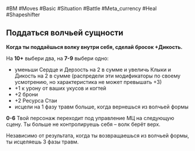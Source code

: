 #BM  #Moves #Basic #Situation #Battle #Meta_currency  #Heal #Shapeshifter 
## Поддаться волчьей сущности  
**Когда ты поддаёшься волку внутри себя, сделай бросок  +Дикость.**

На **10+** выбери два, на **7-9** выбери одно:  
- уменьши Сердце и Дерзость на 2 в сумме и увеличь  Клыки и Дикость на 2 в сумме (распредели эти  модификаторы по своему усмотрению, но характеристика не  может превышать +3)  
- +1 к урону от ваших укусов и когтей  
- +2 брони  
- +2 Ресурса Стаи  
- исцели на 1 фазу травм больше, когда вернешься из  волчьей формы  

**0-6** Твой персонаж переходит под управление МЦ на  следующую сцену. Ты больше не контролируешь себя –  волк берёт верх.  

Независимо от результата, когда ты возвращаешься из  волчьей формы, ты исцеляешь 3 фазы травм.
